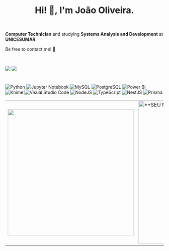 <h1 align="center">Hi! 👋, I'm João Oliveira.</h1>

<br>

<p align="left"><strong>Computer Technician</strong> and studying <strong>Systems Analysis and Development</strong> at <strong>UNICESUMAR</strong>. 

<br>

<p>Be free to contact me! 🤝</p>

<br>


<p align="left">

  <a href="https://www.linkedin.com/in/olivjv/" target="_blank" alt="Linkedin">
  <img src="https://img.shields.io/badge/-Linkedin-0e76a8?style=flat-square&logo=Linkedin&logoColor=white&link=https://www.linkedin.com/in/olivjv/" /></a>
  
  <a href="https://www.instagram.com/_jvoliveiras/" target="_blank" alt="Instagram">
  <img src="https://img.shields.io/badge/-Instagram-DF0174?style=flat-square&labelColor=DF0174&logo=instagram&logoColor=white&link=https://www.instagram.com/_jvoliveiras/"/></a>
</p>  

<h1> </h1>

 ![Python](https://img.shields.io/badge/python-3670A0?style=for-the-badge&logo=python&logoColor=ffdd54)
 ![Jupyter Notebook](https://img.shields.io/badge/jupyter-%23FA0F00.svg?style=for-the-badge&logo=jupyter&logoColor=white)
 ![MySQL](https://img.shields.io/badge/MySQL-F29221?style=for-the-badge&logo=mysql&logoColor=3E6E93)
 ![PostgreSQL](https://img.shields.io/badge/postgresql-3670A0?style=for-the-badge&logo=postgresql&logoColor=FFFFFF)
 ![Power Bi](https://img.shields.io/badge/Power%20Bi-F2C811?style=for-the-badge&logo=powerbi&logoColor=212121)
 ![Knime](https://img.shields.io/badge/Knime-143?style=for-the-badge&logo=Affinity&logoColor=black&color=black&labelColor=FFD800)
 ![Visual Studio Code](https://img.shields.io/badge/Visual%20Studio%20Code-0078d7.svg?style=for-the-badge&logo=visual-studio-code&logoColor=white)
 ![NodeJS](https://img.shields.io/badge/Node.js-339933?style=for-the-badge&logo=nodedotjs&logoColor=white)
 ![TypeScript](https://img.shields.io/badge/TypeScript-3178c6?style=for-the-badge&logo=typescript&logoColor=white)
 ![NestJS](https://img.shields.io/badge/NestJS-e0234e?style=for-the-badge&logo=nestjs&logoColor=white)
 ![Prisma](https://img.shields.io/badge/Prisma-0f2e45?style=for-the-badge&logo=prisma&logoColor=white)
 



<table align = "center" border = '0'>
  <tr>
    <td>
      <a href="https://github.com/JVoliv">
  <img width="400px" align="center" src="https://github-readme-stats.vercel.app/api/top-langs/?username=JVoliv&exclude_repo=IA-FIC2021&langs_count=6&theme=dracula&hide_langs_below=1&layout=compact" />
</a>
    </td>
    <td>
      <a href="https://github.com/JVoliv">
 <img width="454px" align="center" src="https://github-readme-stats.vercel.app/api?username=JVoliv&show_icons=true&theme=dracula&line_height=27" alt="**SEU NOME** github stats"/>
</a>
    </td>
  </tr>
</table>








